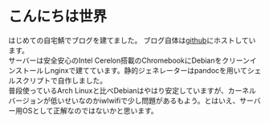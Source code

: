 <!-- Title:"ブログ公開しました。"  
     Tags:"Linux,hello,server"
     Date:"2025-07-26"
-->
# こんにちは世界
はじめての自宅鯖でブログを建てました。
ブログ自体は[github](https://github.com/roistaff/mymyblog)にホストしています。  
サーバーは安全安心のIntel Cerelon搭載のChromebookにDebianをクリーンインストールしnginxで建てています。静的ジェネレーターはpandocを用いてシェルスクリプトで自作しました。  
普段使っているArch Linuxと比べDebianはやはり安定していますが、カーネルバージョンが低いせいなのかiwlwifiで少し問題があるもよう。とはいえ、サーバー用OSとして正解なのではないかと思います。
